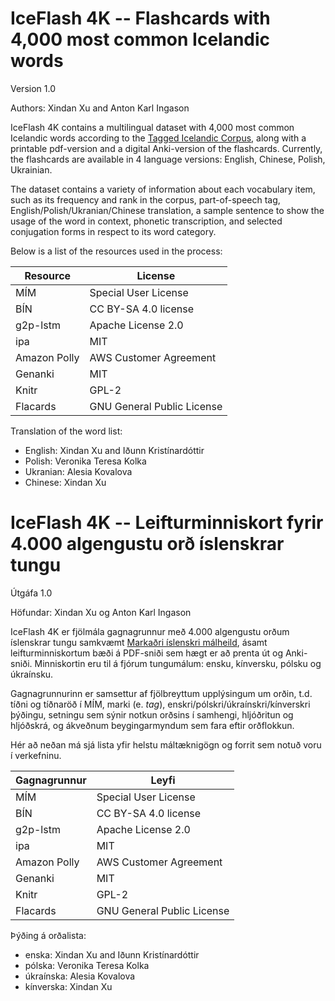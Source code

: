 # IceFlash 4K -- Flashcards with 4,000 most common Icelandic words 

Version 1.0

Authors: Xindan Xu and Anton Karl Ingason


IceFlash 4K contains a multilingual dataset with 4,000 most common Icelandic words according to the [Tagged Icelandic Corpus](http://www.malfong.is/index.php?lang=en&pg=mim), along with a printable pdf-version and a digital Anki-version of the flashcards. Currently, the flashcards are available in 4 language versions: English, Chinese, Polish, Ukrainian.

The dataset contains a variety of information about each vocabulary item, such as its frequency and rank in the corpus, part-of-speech tag, English/Polish/Ukranian/Chinese translation, a sample sentence to show the usage of the word in context, phonetic transcription, and selected conjugation forms in respect to its word category.

Below is a list of the resources used in the process:

Resource | License
---------|---------
MÍM | Special User License
BÍN | CC BY-SA 4.0 license
g2p-lstm | Apache License 2.0 
ipa | MIT | Alexander Rossell Hayes (2020) 
Amazon Polly | AWS Customer Agreement
Genanki | MIT 
Knitr | GPL-2 | GPL-3
Flacards | GNU General Public License

Translation of the word list:
 - English: Xindan Xu and Iðunn Kristínardóttir
 - Polish: Veronika Teresa Kolka
 - Ukranian: Alesia Kovalova
 - Chinese: Xindan Xu

# IceFlash 4K -- Leifturminniskort fyrir 4.000 algengustu orð íslenskrar tungu

Útgáfa 1.0

Höfundar: Xindan Xu og Anton Karl Ingason



IceFlash 4K er fjölmála gagnagrunnur með 4.000 algengustu orðum íslenskrar tungu samkvæmt [Markaðri íslenskri málheild](http://www.malfong.is/index.php?lang=en&pg=mim), ásamt leifturminniskortum bæði á PDF-sniði sem hægt er að prenta út og Anki-sniði. Minniskortin eru til á fjórum tungumálum: ensku, kínversku, pólsku og úkraínsku.

Gagnagrunnurinn er samsettur af fjölbreyttum upplýsingum um orðin, t.d. tíðni og tíðnaröð í MÍM, marki (e. *tag*), enskri/pólskri/úkraínskri/kínverskri þýðingu, setningu sem sýnir notkun orðsins í samhengi, hljóðritun og hljóðskrá, og ákveðnum beygingarmyndum sem fara eftir orðflokkun. 

Hér að neðan má sjá lista yfir helstu máltæknigögn og forrit sem notuð voru í verkefninu.

Gagnagrunnur | Leyfi
---------|---------
MÍM | Special User License
BÍN | CC BY-SA 4.0 license
g2p-lstm | Apache License 2.0 
ipa | MIT | Alexander Rossell Hayes (2020) 
Amazon Polly | AWS Customer Agreement
Genanki | MIT 
Knitr | GPL-2 | GPL-3
Flacards | GNU General Public License

Þýðing á orðalista:
 - enska: Xindan Xu and Iðunn Kristínardóttir
 - pólska: Veronika Teresa Kolka
 - úkraínska: Alesia Kovalova
 - kínverska: Xindan Xu
